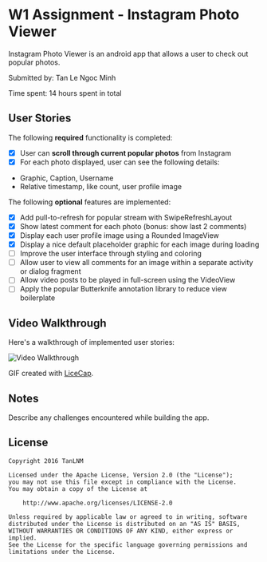 # W1 Assignment - Instagram Photo Viewer

Instagram Photo Viewer is an android app that allows a user to check out popular photos.

Submitted by: Tan Le Ngoc Minh

Time spent: 14 hours spent in total

## User Stories

The following **required** functionality is completed:

* [x] User can **scroll through current popular photos** from Instagram
* [x] For each photo displayed, user can see the following details:
 - Graphic, Caption, Username
 - Relative timestamp, like count, user profile image

The following **optional** features are implemented:

* [x] Add pull-to-refresh for popular stream with SwipeRefreshLayout
* [x] Show latest comment for each photo (bonus: show last 2 comments)
* [x] Display each user profile image using a Rounded ImageView
* [x] Display a nice default placeholder graphic for each image during loading
* [ ] Improve the user interface through styling and coloring
* [ ] Allow user to view all comments for an image within a separate activity or dialog fragment
* [ ] Allow video posts to be played in full-screen using the VideoView 
* [ ] Apply the popular Butterknife annotation library to reduce view boilerplate

## Video Walkthrough 

Here's a walkthrough of implemented user stories:

<img src='http://i.imgur.com/mJ3AuQD.gifv' title='Video Walkthrough' width='' alt='Video Walkthrough' />

GIF created with [LiceCap](http://www.cockos.com/licecap/).

## Notes

Describe any challenges encountered while building the app.

## License

    Copyright 2016 TanLNM

    Licensed under the Apache License, Version 2.0 (the "License");
    you may not use this file except in compliance with the License.
    You may obtain a copy of the License at

        http://www.apache.org/licenses/LICENSE-2.0

    Unless required by applicable law or agreed to in writing, software
    distributed under the License is distributed on an "AS IS" BASIS,
    WITHOUT WARRANTIES OR CONDITIONS OF ANY KIND, either express or implied.
    See the License for the specific language governing permissions and
    limitations under the License.